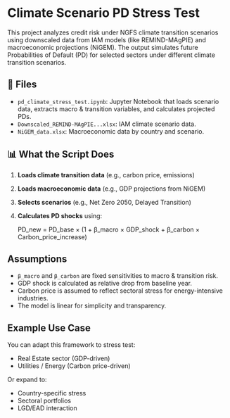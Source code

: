 # Climate Scenario PD Stress Test

This project analyzes credit risk under NGFS climate transition scenarios using downscaled data from IAM models (like REMIND-MAgPIE) and macroeconomic projections (NiGEM). The output simulates future Probabilities of Default (PD) for selected sectors under different climate transition scenarios.

## 📁 Files

- `pd_climate_stress_test.ipynb`: Jupyter Notebook that loads scenario data, extracts macro & transition variables, and calculates projected PDs.
- `Downscaled_REMIND-MAgPIE...xlsx`: IAM climate scenario data.
- `NiGEM_data.xlsx`: Macroeconomic data by country and scenario.
  
## 📊 What the Script Does

1. **Loads climate transition data** (e.g., carbon price, emissions)
2. **Loads macroeconomic data** (e.g., GDP projections from NiGEM)
3. **Selects scenarios** (e.g., Net Zero 2050, Delayed Transition)
4. **Calculates PD shocks** using:

    PD_new = PD_base × (1 + β_macro × GDP_shock + β_carbon × Carbon_price_increase)

## Assumptions

- `β_macro` and `β_carbon` are fixed sensitivities to macro & transition risk.
- GDP shock is calculated as relative drop from baseline year.
- Carbon price is assumed to reflect sectoral stress for energy-intensive industries.
- The model is linear for simplicity and transparency.

## Example Use Case

You can adapt this framework to stress test:
- Real Estate sector (GDP-driven)
- Utilities / Energy (Carbon price-driven)

Or expand to:
- Country-specific stress
- Sectoral portfolios
- LGD/EAD interaction
